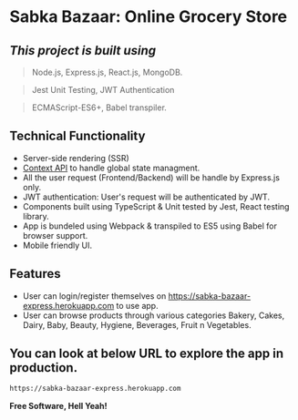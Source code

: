 # Sabka Bazaar: Online Grocery Store
## _This project is built using_
> Node.js, Express.js, React.js, MongoDB.

> Jest Unit Testing, JWT Authentication

> ECMAScript-ES6+, Babel transpiler.

## Technical Functionality

- Server-side rendering (SSR)
- [Context API](https://reactjs.org/docs/context.html) to handle global state managment.
- All the user request (Frontend/Backend) will be handle by Express.js only.
- JWT authentication: User's request will be authenticated by JWT.
- Components built using TypeScript & Unit tested by Jest, React testing library.
- App is bundeled using Webpack & transpiled to ES5 using Babel for browser support.
- Mobile friendly UI.

## Features

- User can login/register themselves on https://sabka-bazaar-express.herokuapp.com to use app.
- User can browse products through various categories Bakery, Cakes, Dairy, Baby, Beauty, Hygiene,  Beverages, Fruit n Vegetables.

## You can look at below URL to explore the app in production.

```sh
https://sabka-bazaar-express.herokuapp.com
```

**Free Software, Hell Yeah!**